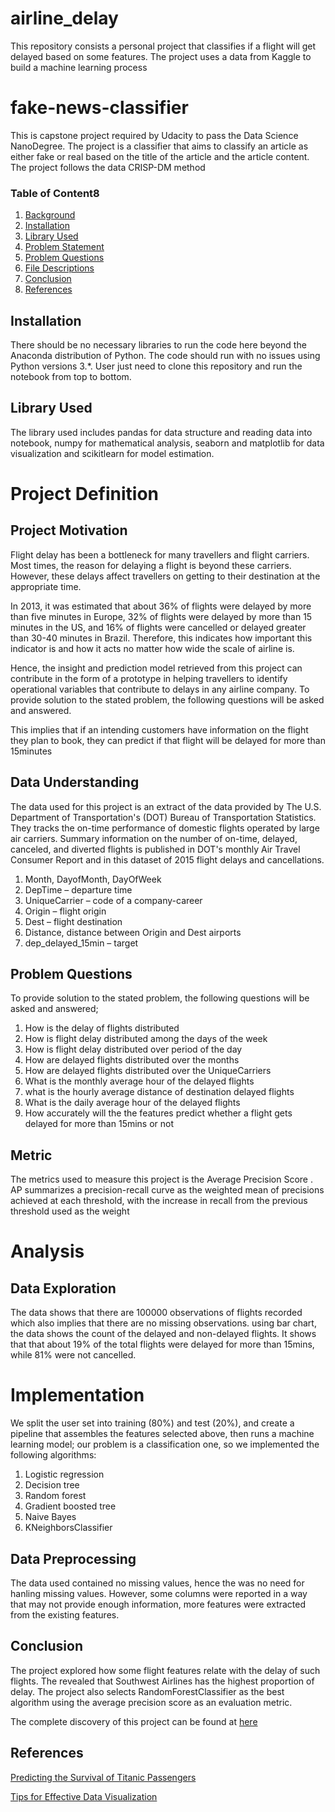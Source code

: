 # airline_delay
This repository consists a personal project that classifies if a flight will get delayed based on some features. The project uses a data from Kaggle to build a machine learning process

# fake-news-classifier
This is capstone project required by Udacity to pass the Data Science NanoDegree. The project is a classifier that aims to classify an article as either fake or real based on the title of the article and the article content. The project follows the data CRISP-DM method


### Table of Content8

1. [Background](#background)
3. [Installation](#installation)
4. [Library Used](#library)
5. [Problem Statement](#statement)
6. [Problem Questions](#questions)
6. [File Descriptions](#files)
7. [Conclusion](#conclusion)
5. [References](#reference)


## Installation <a name="installation"></a>

There should be no necessary libraries to run the code here beyond the Anaconda distribution of Python.  The code should run with no issues using Python versions 3.*. User just need to clone this repository and run the notebook from top to bottom.

## Library Used <a name="library"></a>

The library used includes pandas for data structure and reading data into notebook, numpy for mathematical analysis, seaborn and matplotlib for data visualization and scikitlearn for model estimation. 

# Project Definition <a name="definition"></a>

## Project Motivation <a name="background"></a>

Flight delay has been a bottleneck for many travellers and flight carriers. Most times, the reason for delaying a flight is beyond these carriers. However, these delays affect travellers on getting to their destination at the appropriate time.

In 2013, it was estimated that about 36% of flights were delayed by more than five minutes in Europe, 32% of flights were delayed by more than 15 minutes in the US, and 16% of flights were cancelled or delayed greater than 30-40 minutes in Brazil. Therefore, this indicates how important this indicator is and how it acts no matter how wide the scale of airline is. 

Hence, the insight and prediction model retrieved from this project can contribute in the form of a prototype in helping travellers to identify operational variables that contribute to delays in any airline company. To provide solution to the stated problem, the following questions will be asked and answered.

This implies that if an intending customers have information on the flight they plan to book, they can predict if that flight will be delayed for more than 15minutes

## Data Understanding <a name="statement"></a>
The data used for this project is an extract of the data provided by The U.S. Department of Transportation's (DOT) Bureau of Transportation Statistics. They tracks the on-time performance of domestic flights operated by large air carriers. Summary information on the number of on-time, delayed, canceled, and diverted flights is published in DOT's monthly Air Travel Consumer Report and in this dataset of 2015 flight delays and cancellations.

1. Month, DayofMonth, DayOfWeek
2. DepTime – departure time
3. UniqueCarrier – code of a company-career
4. Origin – flight origin
5. Dest – flight destination
6. Distance, distance between Origin and Dest airports
7. dep_delayed_15min – target

## Problem Questions <a name="questions"></a>

To provide solution to the stated problem, the following questions will be asked and answered;
1. How is the delay of flights distributed
2. How is flight delay distributed among the days of the week
3. How is flight delay distributed over period of the day
4. How are delayed flights distributed over the months
5. How are delayed flights distributed over the UniqueCarriers
6. What is the monthly average hour of the delayed flights
7. what is the hourly average distance of destination delayed flights
8. What is the daily average hour of the delayed flights
9. How accurately will the the features predict whether a flight gets delayed for more than 15mins or not


## Metric <a name="metric"></a>
The metrics used to measure this project is the Average Precision Score . AP summarizes a precision-recall curve as the weighted mean of precisions achieved at each threshold, with the increase in recall from the previous threshold used as the weight

# Analysis <a name="analysis"></a>

## Data Exploration <a name="exploration"></a>

The data shows that there are 100000 observations of flights recorded which also implies that there are no missing observations. using bar chart, the data shows the count of the delayed and non-delayed flights. It shows that that about 19% of the total flights were delayed for more than 15mins, while 81% were not cancelled. 

# Implementation <a name="implement"></a>
We split the user set into training (80%) and test (20%), and create a pipeline that assembles the features selected above, then runs a machine learning model; our problem is a classification one, so we implemented the following algorithms:

1. Logistic regression
2. Decision tree
3. Random forest
4. Gradient boosted tree
5. Naive Bayes
6. KNeighborsClassifier

## Data Preprocessing <a name="preprocessing"></a>

The data used contained no missing values, hence the was no need for hanling missing values. However, some columns were reported in a way that may not provide enough information, more features were extracted from the existing features.

## Conclusion <a name="conclusion"></a>

The project explored how some flight features relate with the delay of such flights. The revealed that Southwest Airlines has the highest proportion of delay. The project also selects RandomForestClassifier as the best algorithm using the average precision score as an evaluation metric.

The complete discovery of this project can be found at [here](https://medium.com/@adeotiadegboyega/will-my-flight-be-delayed-or-not-dfb440c12b44?sk=e3311e52f2371f1f87fc97a3e7a84141)


## References <a name="reference"></a>

[Predicting the Survival of Titanic Passengers](https://towardsdatascience.com/predicting-the-survival-of-titanic-passengers-30870ccc7e8)

[Tips for Effective Data Visualization](https://towardsdatascience.com/tips-for-effective-data-visualization-d4b2af91db37)

